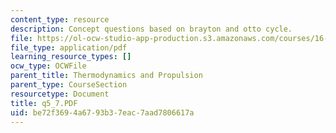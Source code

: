 ```yaml
---
content_type: resource
description: Concept questions based on brayton and otto cycle.
file: https://ol-ocw-studio-app-production.s3.amazonaws.com/courses/16-01-unified-engineering-i-ii-iii-iv-fall-2005-spring-2006/be72f3694a6793b37eac7aad7806617a_q5_7.PDF
file_type: application/pdf
learning_resource_types: []
ocw_type: OCWFile
parent_title: Thermodynamics and Propulsion
parent_type: CourseSection
resourcetype: Document
title: q5_7.PDF
uid: be72f369-4a67-93b3-7eac-7aad7806617a
---
```

